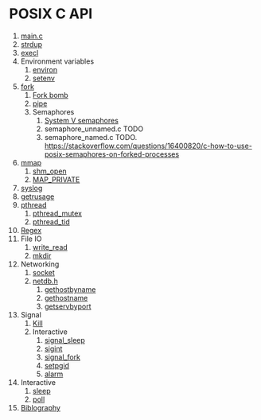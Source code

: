 # POSIX C API

1.  [main.c](main.c)
1.  [strdup](strdup.c)
1.  [execl](execl.c)
1.  Environment variables
    1.  [environ](environ.c)
    1.  [setenv](setenv.c)
1.  [fork](fork.c)
    1.  [Fork bomb](interactive/fork_bomb.c.off)
    1.  [pipe](pipe.c)
    1.  Semaphores
        1.  [System V semaphores](semaphore_sysv.c)
        1.  semaphore_unnamed.c TODO
        1.  semaphore_named.c TODO. https://stackoverflow.com/questions/16400820/c-how-to-use-posix-semaphores-on-forked-processes
1.  [mmap](mmap.c)
    1.  [shm_open](shm_open.c)
    1.  [MAP_PRIVATE](map_private.c)
1.  [syslog](syslog.c)
1.  [getrusage](getrusage.c)
1.  [pthread](pthread.md)
    1. [pthread_mutex](pthread_mutex.c)
    1. [pthread_tid](pthread_tid.c)
1.  [Regex](regex.c)
1.  File IO
    1. [write_read](write_read.c)
    1. [mkdir](mkdir.c)
1.  Networking
    1.  [socket](socket/)
    1.  [netdb.h](netdb-h.md)
        1. [gethostbyname](gethostbyname.c)
        1. [gethostname](gethostname.c)
        1. [getservbyport](getservbyport.c)
1.  Signal
    1. [Kill](kill.c)
    1.  Interactive
        1. [signal_sleep](interactive/signal_sleep.c)
        1. [sigint](interactive/sigint.c)
        1. [signal_fork](interactive/signal_fork.c)
        1. [setpgid](interactive/setpgid.c)
        1. [alarm](interactive/alarm.c)
1.  Interactive
    1.  [sleep](interactive/sleep.c)
    1.  [poll](interactive/poll.c)
1.  [Biblography](bibliography.md)
